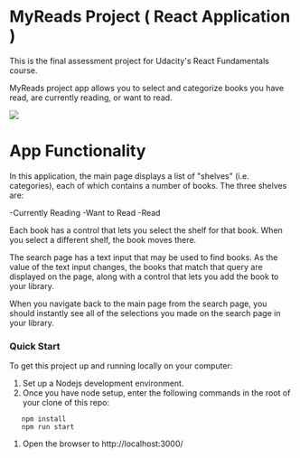 # MyReads Project ( React Application )

This is the final assessment project for Udacity's React Fundamentals course. 

MyReads project app allows you to select and categorize books you have read, are currently reading, or want to read.

![](https://video.udacity-data.com/topher/2017/May/590c0f12_react-project1-a/react-project1-a.png)

# App Functionality

In this application, the main page displays a list of "shelves" (i.e. categories), each of which contains a number of books. The three shelves are:

-Currently Reading
-Want to Read
-Read

Each book has a control that lets you select the shelf for that book. When you select a different shelf, the book moves there. 

The search page has a text input that may be used to find books. 
As the value of the text input changes, the books that match that query are displayed on the page, along with a control that lets you add the book to your library.

When you navigate back to the main page from the search page, you should instantly see all of the selections you made on the search page in your library.


### Quick Start

To get this project up and running locally on your computer:

1. Set up a Nodejs development environment.
1. Once you have node setup, enter the following commands in the root of your clone of this repo:

```
   npm install
   npm run start

```

1. Open the browser to http://localhost:3000/

